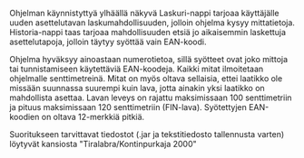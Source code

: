 Ohjelman käynnistyttyä ylhäällä näkyvä Laskuri-nappi tarjoaa käyttäjälle uuden asettelutavan laskumahdollisuuden, jolloin ohjelma kysyy mittatietoja. Historia-nappi taas tarjoaa mahdollisuuden etsiä jo aikaisemmin laskettuja asettelutapoja, jolloin täytyy syöttää vain EAN-koodi.

Ohjelma hyväksyy ainoastaan numerotietoa, sillä syötteet ovat joko mittoja tai tunnistamiseen käytettäviä EAN-koodeja. Kaikki mitat ilmoitetaan ohjelmalle senttimetreinä. Mitat on myös oltava sellaisia, ettei laatikko ole missään suunnassa suurempi kuin lava, jotta ainakin yksi laatikko on mahdollista asettaa. Lavan leveys on rajattu maksimissaan 100 senttimetriin ja pituus maksimissaan 120 senttimetriin (FIN-lava). Syötettyjen EAN-koodien on oltava 12-merkkiä pitkiä.

Suoritukseen tarvittavat tiedostot (.jar ja tekstitiedosto tallennusta varten) löytyvät kansiosta "Tiralabra/Kontinpurkaja 2000"
